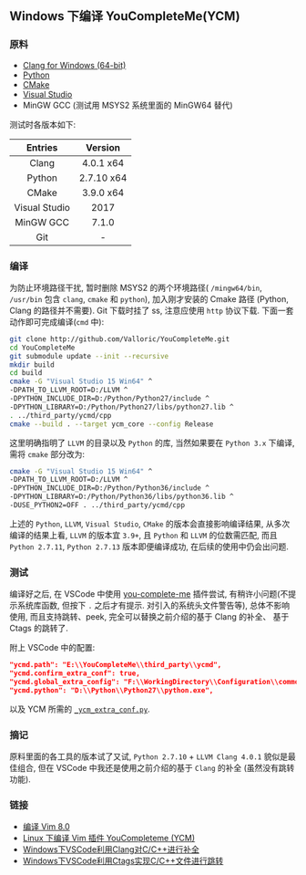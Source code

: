## Windows 下编译 YouCompleteMe(YCM)

### 原料

- [Clang for Windows (64-bit)](http://releases.llvm.org/4.0.1/LLVM-4.0.1-win64.exe)
- [Python](https://www.python.org/download/)
- [CMake](https://cmake.org/download/)
- [Visual Studio](https://www.visualstudio.com/)
- MinGW GCC (测试用 MSYS2 系统里面的 MinGW64 替代)

测试时各版本如下:

| Entries       | Version    |
| :----:        | :----:     |
| Clang         | 4.0.1 x64  |
| Python        | 2.7.10 x64 |
| CMake         | 3.9.0 x64  |
| Visual Studio | 2017       |
| MinGW GCC     | 7.1.0      |
| Git           | -          |

### 编译

为防止环境路径干扰, 暂时删除 MSYS2 的两个环境路径( `/mingw64/bin`,
`/usr/bin` 包含 `clang`, `cmake` 和 `python`), 加入刚才安装的 Cmake 路径
(Python, Clang 的路径并不需要). Git 下载时挂了 ss, 注意应使用 `http` 协议下载.
下面一套动作即可完成编译(`cmd` 中):

```bash
git clone http://github.com/Valloric/YouCompleteMe.git
cd YouCompleteMe
git submodule update --init --recursive
mkdir build
cd build
cmake -G "Visual Studio 15 Win64" ^
-DPATH_TO_LLVM_ROOT=D:/LLVM ^
-DPYTHON_INCLUDE_DIR=D:/Python/Python27/include ^
-DPYTHON_LIBRARY=D:/Python/Python27/libs/python27.lib ^
. ../third_party/ycmd/cpp
cmake --build . --target ycm_core --config Release
```

这里明确指明了 `LLVM` 的目录以及 `Python` 的库, 当然如果要在 `Python 3.x`
下编译, 需将 `cmake` 部分改为:

```bash
cmake -G "Visual Studio 15 Win64" ^
-DPATH_TO_LLVM_ROOT=D:/LLVM ^
-DPYTHON_INCLUDE_DIR=D:/Python/Python36/include ^
-DPYTHON_LIBRARY=D:/Python/Python36/libs/python36.lib ^
-DUSE_PYTHON2=OFF . ../third_party/ycmd/cpp
```

上述的 `Python`, `LLVM`, `Visual Studio`, `CMake` 的版本会直接影响编译结果,
从多次编译的结果上看, `LLVM` 的版本宜 `3.9+`,
且 `Python` 和 `LLVM` 的位数需匹配, 而且 `Python 2.7.11`, `Python 2.7.13`
版本即便编译成功, 在后续的使用中仍会出问题.

### 测试

编译好之后, 在 VSCode 中使用 [you-complete-me](https://github.com/richard1122/vscode-youcompleteme)
插件尝试, 有稍许小问题(不提示系统库函数, 但按下 `.` 之后才有提示.
对引入的系统头文件警告等), 总体不影响使用, 而且支持跳转、peek,
完全可以替换之前介绍的基于 Clang 的补全、 基于 Ctags 的跳转了.

附上 VSCode 中的配置:

```json
"ycmd.path": "E:\\YouCompleteMe\\third_party\\ycmd",
"ycmd.confirm_extra_conf": true,
"ycmd.global_extra_config": "F:\\WorkingDirectory\\Configuration\\common\\_ycm_extra_conf.py",
"ycmd.python": "D:\\Python\\Python27\\python.exe",
```

以及 YCM 所需的 [`_ycm_extra_conf.py`](src/_ycm_extra_conf.py).

### 摘记

原料里面的各工具的版本试了又试, `Python 2.7.10` + `LLVM Clang 4.0.1`
貌似是最佳组合, 但在 VSCode 中我还是使用之前介绍的基于 `Clang` 的补全
(虽然没有跳转功能).

### 链接

- [编译 Vim 8.0](compile-vim-8.md)
- [Linux 下编译 Vim 插件 YouCompleteme (YCM)](install-ycm-on-linux.md)
- [Windows下VSCode利用Clang对C/C++进行补全](../07/c-c++-completion-by-clang-in-vscode.md)
- [Windows下VSCode利用Ctags实现C/C++文件进行跳转](c-c++-code-navigation-by-ctags-on-windows.md)
